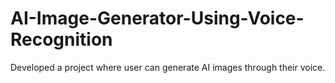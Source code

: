 # AI-Image-Generator-Using-Voice-Recognition
Developed a project where user can generate AI images through their voice. 
